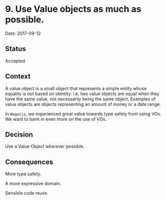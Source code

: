 # 9. Use Value objects as much as possible.

Date: 2017-09-12

## Status

Accepted

## Context

A value object is a small object that represents a simple entity whose equality is not based on identity: i.e. two value objects are equal when they have the same value, not necessarily being the same object. Examples of value objects are objects representing an amount of money or a date range.

In `Wegwijs`, we experienced great value towards type safety from using VOs. We want to bank in even more on the use of VOs.

## Decision

Use a Value Object wherever possible.

## Consequences

More type safety.

A more expressive domain.

Sensible code reuse.
